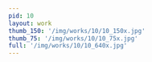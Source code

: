 ```yaml
---
pid: 10
layout: work
thumb_150: '/img/works/10/10_150x.jpg'
thumb_75: '/img/works/10/10_75x.jpg'
full: '/img/works/10/10_640x.jpg'
---
```

